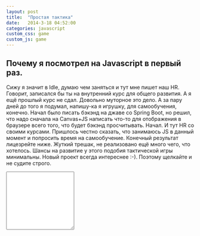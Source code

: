 ```yaml
---
layout: post
title:  "Простая тактика"
date:   2014-3-18 04:52:00
categories: javascript
custom_css: game
custom_js: game
---
```


## Почему я посмотрел на Javascript в первый раз.

Сижу я значит в Idle, думаю чем заняться и тут мне пишет наш HR. Говорит, записался бы ты на внутренний курс для общего развития. А я ещё прошлый курс не сдал. Довольно муторное это дело. А за пару дней до того я подумал, напишу-ка я игрушку, для самообучения, конечно. Начал было писать бэкэнд на джаве со Spring Boot, но решил, что надо сначала на Canvas+JS написать что-то для отображения в браузере всего того, что будет бэкэнд просчитывать. Начал. И тут HR со своими курсами. Пришлось честно сказать, что занимаюсь JS в данный момент и попросить время на самообучение. Конечный результат лицезрейте ниже. Жуткий трешак, не реализовано ещё много чего, что хотелось. Шансы на развитие у этого подобия тактической игры минимальны. Новый проект всегда интереснее :-). Поэтому щелкайте и не судите строго.

<div id="viewport" class="center405">
    <canvas id="layer1" width="405" height="405"></canvas>
    <canvas id="layer2" width="810" height="902"></canvas>
</div>
<div class="center405">
    <textarea id="console" readonly rows="10" spellcheck="false"></textarea>
</div>


